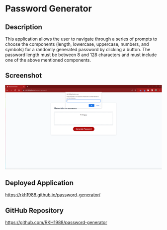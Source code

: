 # Password Generator

## Description
This application allows the user to navigate through a series of prompts to choose the components (length, lowercase, uppercase, numbers, and symbols) for a randomly generated password by clicking a button. The password length must be between 8 and 128 characters and must include one of the above mentioned components. 

## Screenshot
![screenshot](/assets/images/screenshot.png)


## Deployed Application 
https://rkh1988.github.io/password-generator/

## GitHub Repository
https://github.com/RKH1988/password-generator